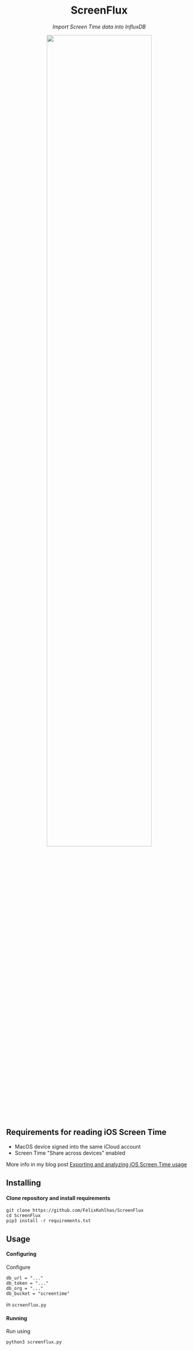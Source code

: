 <div align="center">

# ScreenFlux

*Import Screen Time data into InfluxDB*

<img src="https://github.com/FelixKohlhas/ScreenFlux/assets/18424307/edf398b6-ef35-4cf8-9d6f-022d87f3d9bd" width="75%">

</div>

## Requirements for reading iOS Screen Time
- MacOS device signed into the same iCloud account
- Screen Time "Share across devices" enabled

More info in my blog post [Exporting and analyzing iOS Screen Time usage](https://felixkohlhas.com/projects/screentime/) 

## Installing

#### Clone repository and install requirements

    git clone https://github.com/FelixKohlhas/ScreenFlux
    cd ScreenFlux
    pip3 install -r requirements.txt


## Usage

#### Configuring

Configure

    db_url = "..."
    db_token = "..."
    db_org = "..."
    db_bucket = "screentime"

in `screenflux.py`

#### Running

Run using

    python3 screenflux.py